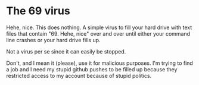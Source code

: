 <h1>
The 69 virus
</h1>
<p>
Hehe, nice.
This does nothing.
A simple virus to fill your hard drive with text files that contain "69. Hehe, nice" over and over until either your command line crashes or your hard drive fills up.

Not a virus per se since it can easily be stopped.

Don't, and I mean it (please), use it for malicious purposes. I'm trying to find a job and I need my stupid github pushes to be filled up because they restricted access to my account because of stupid politics.
</p>